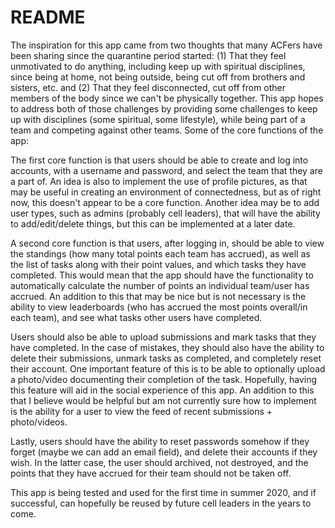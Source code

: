 # README

The inspiration for this app came from two thoughts that many ACFers have been sharing since the quarantine period started: (1) That they feel unmotivated to do anything, including keep up with spiritual disciplines, since being at home, not being outside, being cut off from brothers and sisters, etc. and (2) That they feel disconnected, cut off from other members of the body since we can't be physically together. This app hopes to address both of those challenges by providing some challenges to keep up with disciplines (some spiritual, some lifestyle), while being part of a team and competing against other teams. Some of the core functions of the app:

The first core function is that users should be able to create and log into accounts, with a username and password, and select the team that they are a part of. An idea is also to implement the use of profile pictures, as that may be useful in creating an environment of connectedness, but as of right now, this doesn't appear to be a core function. Another idea may be to add user types, such as admins (probably cell leaders), that will have the ability to add/edit/delete things, but this can be implemented at a later date.

A second core function is that users, after logging in, should be able to view the standings (how many total points each team has accrued), as well as the list of tasks along with their point values, and which tasks they have completed. This would mean that the app should have the functionality to automatically calculate the number of points an individual team/user has accrued. An addition to this that may be nice but is not necessary is the ability to view leaderboards (who has accrued the most points overall/in each team), and see what tasks other users have completed.

Users should also be able to upload submissions and mark tasks that they have completed. In the case of mistakes, they should also have the ability to delete their submissions, unmark tasks as completed, and completely reset their account. One important feature of this is to be able to optionally upload a photo/video documenting their completion of the task. Hopefully, having this feature will aid in the social experience of this app. An addition to this that I believe would be helpful but am not currently sure how to implement is the ability for a user to view the feed of recent submissions + photo/videos.

Lastly, users should have the ability to reset passwords somehow if they forget (maybe we can add an email field), and delete their accounts if they wish. In the latter case, the user should archived, not destroyed, and the points that they have accrued for their team should not be taken off.

This app is being tested and used for the first time in summer 2020, and if successful, can hopefully be reused by future cell leaders in the years to come. 